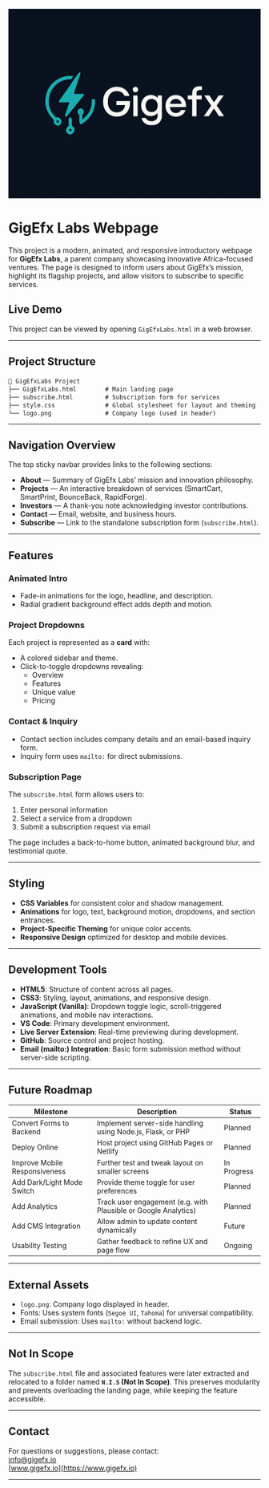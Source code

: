 ![alt text](frontend/logo.png)

# GigEfx Labs Webpage 

This project is a modern, animated, and responsive introductory webpage for **GigEfx Labs**, a parent company showcasing innovative Africa-focused ventures. The page is designed to inform users about GigEfx’s mission, highlight its flagship projects, and allow visitors to subscribe to specific services.

## Live Demo

This project can be viewed by opening `GigEfxLabs.html` in a web browser.

---

## Project Structure

```
📂 GigEfxLabs Project
├── GigEfxLabs.html        # Main landing page
├── subscribe.html         # Subscription form for services
├── style.css              # Global stylesheet for layout and theming
└── logo.png               # Company logo (used in header)
```

---

## Navigation Overview

The top sticky navbar provides links to the following sections:

- **About** — Summary of GigEfx Labs’ mission and innovation philosophy.
- **Projects** — An interactive breakdown of services (SmartCart, SmartPrint, BounceBack, RapidForge).
- **Investors** — A thank-you note acknowledging investor contributions.
- **Contact** — Email, website, and business hours.
- **Subscribe** — Link to the standalone subscription form (`subscribe.html`).

---

## Features

### Animated Intro

- Fade-in animations for the logo, headline, and description.
- Radial gradient background effect adds depth and motion.

### Project Dropdowns

Each project is represented as a **card** with:
- A colored sidebar and theme.
- Click-to-toggle dropdowns revealing:
  - Overview
  - Features
  - Unique value
  - Pricing

### Contact & Inquiry

- Contact section includes company details and an email-based inquiry form.
- Inquiry form uses `mailto:` for direct submissions.

### Subscription Page

The `subscribe.html` form allows users to:
1. Enter personal information
2. Select a service from a dropdown
3. Submit a subscription request via email

The page includes a back-to-home button, animated background blur, and testimonial quote.

---

## Styling

- **CSS Variables** for consistent color and shadow management.
- **Animations** for logo, text, background motion, dropdowns, and section entrances.
- **Project-Specific Theming** for unique color accents.
- **Responsive Design** optimized for desktop and mobile devices.

---

## Development Tools

- **HTML5**: Structure of content across all pages.
- **CSS3**: Styling, layout, animations, and responsive design.
- **JavaScript (Vanilla)**: Dropdown toggle logic, scroll-triggered animations, and mobile nav interactions.
- **VS Code**: Primary development environment.
- **Live Server Extension**: Real-time previewing during development.
- **GitHub**: Source control and project hosting.
- **Email (mailto:) Integration**: Basic form submission method without server-side scripting.

---

## Future Roadmap

| Milestone                          | Description                                                    | Status     |
|------------------------------------|----------------------------------------------------------------|------------|
| Convert Forms to Backend        | Implement server-side handling using Node.js, Flask, or PHP    | Planned    |
| Deploy Online                   | Host project using GitHub Pages or Netlify                     | Planned    |
| Improve Mobile Responsiveness   | Further test and tweak layout on smaller screens               | In Progress|
| Add Dark/Light Mode Switch      | Provide theme toggle for user preferences                      | Planned    |
| Add Analytics                   | Track user engagement (e.g. with Plausible or Google Analytics)| Planned    |
| Add CMS Integration             | Allow admin to update content dynamically                      | Future     |
| Usability Testing               | Gather feedback to refine UX and page flow                     | Ongoing    |

---

## External Assets

- `logo.png`: Company logo displayed in header.
- Fonts: Uses system fonts (`Segoe UI`, `Tahoma`) for universal compatibility.
- Email submission: Uses `mailto:` without backend logic.

---

## Not In Scope

The `subscribe.html` file and associated features were later extracted and relocated to a folder named **`N.I.S` (Not In Scope)**. This preserves modularity and prevents overloading the landing page, while keeping the feature accessible.

---

## Contact

For questions or suggestions, please contact:  
[info@gigefx.io](mailto:info@gigefx.io)  
[www.gigefx.io](https://www.gigefx.io)

---

